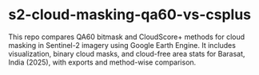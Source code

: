 # s2-cloud-masking-qa60-vs-csplus
This repo compares QA60 bitmask and CloudScore+ methods for cloud masking in Sentinel-2 imagery using Google Earth Engine. It includes visualization, binary cloud masks, and cloud-free area stats for Barasat, India (2025), with exports and method-wise comparison.
